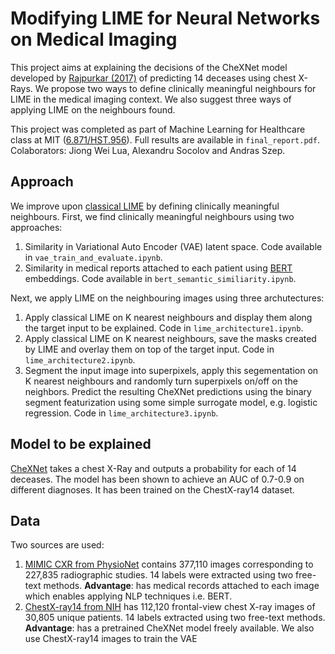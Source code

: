 # Modifying LIME for Neural Networks on Medical Imaging

This project aims at explaining the decisions of the CheXNet model developed by [Rajpurkar (2017)](https://stanfordmlgroup.github.io/projects/chexnet/) of predicting 14 deceases using chest X-Rays. We propose two ways to 
define clinically meaningful neighbours for LIME in the medical imaging context. We also suggest three ways of applying LIME on the neighbours found.

This project was completed as part of Machine Learning for Healthcare class at MIT ([6.871/HST.956](https://mlhcmit.github.io)). Full results are available in `final_report.pdf`. Colaborators: Jiong Wei Lua, Alexandru Socolov and Andras Szep. 


## Approach
We improve upon [classical LIME](https://github.com/marcotcr/lime) by defining clinically meaningful neighbours. First, we find clinically meaningful neighbours using two approaches:

1. Similarity in Variational Auto Encoder (VAE) latent space. Code available in `vae_train_and_evaluate.ipynb`. 
2. Similarity in medical reports attached to each patient using [BERT](https://arxiv.org/abs/1910.03771) embeddings. Code available in `bert_semantic_similiarity.ipynb`. 

Next, we apply LIME on the neighbouring images using three archutectures:
1. Apply classical LIME on K nearest neighbours and display them along the target input to be explained. Code in `lime_architecture1.ipynb`.
2. Apply classical LIME on K nearest neighbours, save the masks created by LIME and overlay them on top of the target input. Code in `lime_architecture2.ipynb`.
3. Segment the input image into superpixels, apply this segementation on K nearest neighbours and randomly turn superpixels on/off on the neighbors. Predict the resulting CheXNet predictions using the binary segment featurization using some simple surrogate model, e.g. logistic regression. Code in `lime_architecture3.ipynb`.

## Model to be explained
[CheXNet](https://stanfordmlgroup.github.io/projects/chexnet/) takes a chest X-Ray and outputs a probability for each of 14 deceases. The model has been shown to achieve an AUC of 0.7-0.9 on different diagnoses. It has been trained on the ChestX-ray14 dataset. 

## Data
Two sources are used: 

1. [MIMIC CXR from PhysioNet](https://physionet.org/content/mimic-cxr/2.0.0/) contains 377,110 images corresponding to 227,835 radiographic studies. 14 labels were extracted using two free-text methods. **Advantage**: has medical records attached to each image which enables applying NLP techniques i.e. BERT. 
2. [ChestX-ray14 from NIH](https://nihcc.app.box.com/v/ChestXray-NIHCC) has 112,120 frontal-view chest X-ray images of 30,805 unique patients. 14 labels extracted using two free-text methods. **Advantage**: has a pretrained CheXNet model freely available. We also use ChestX-ray14 images to train the VAE 
